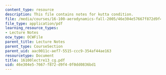 ```yaml
---
content_type: resource
description: This file contains notes for kutta condition.
file: /media/courses/16-100-aerodynamics-fall-2005/46e304e57667f872d9f40f0dd0836bd1_16100lectre13_cg.pdf
file_type: application/pdf
learning_resource_types:
- Lecture Notes
ocw_type: OCWFile
parent_title: Lecture Notes
parent_type: CourseSection
parent_uid: aac0011c-aef7-5515-ccc9-354af44ae163
resourcetype: Document
title: 16100lectre13_cg.pdf
uid: 46e304e5-7667-f872-d9f4-0f0dd0836bd1
---
```

